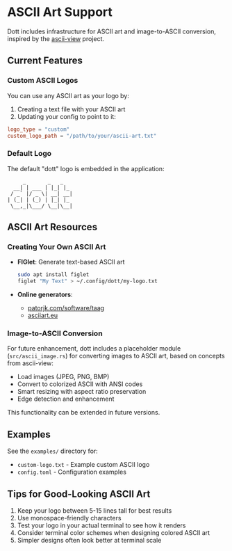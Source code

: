 # ASCII Art Support

Dott includes infrastructure for ASCII art and image-to-ASCII conversion, inspired by the [ascii-view](https://github.com/gouwsxander/ascii-view) project.

## Current Features

### Custom ASCII Logos

You can use any ASCII art as your logo by:

1. Creating a text file with your ASCII art
2. Updating your config to point to it:

```toml
logo_type = "custom"
custom_logo_path = "/path/to/your/ascii-art.txt"
```

### Default Logo

The default "dott" logo is embedded in the application:

```
     _       _   _   
  __| | ___ | |_| |_ 
 / _` |/ _ \| __| __|
| (_| | (_) | |_| |_ 
 \__,_|\___/ \__|\__|
```

## ASCII Art Resources

### Creating Your Own ASCII Art

- **FIGlet**: Generate text-based ASCII art
  ```bash
  sudo apt install figlet
  figlet "My Text" > ~/.config/dott/my-logo.txt
  ```

- **Online generators**:
  - [patorjk.com/software/taag](https://patorjk.com/software/taag/)
  - [asciiart.eu](https://www.asciiart.eu/)

### Image-to-ASCII Conversion

For future enhancement, dott includes a placeholder module (`src/ascii_image.rs`) for converting images to ASCII art, based on concepts from ascii-view:

- Load images (JPEG, PNG, BMP)
- Convert to colorized ASCII with ANSI codes
- Smart resizing with aspect ratio preservation
- Edge detection and enhancement

This functionality can be extended in future versions.

## Examples

See the `examples/` directory for:
- `custom-logo.txt` - Example custom ASCII logo
- `config.toml` - Configuration examples

## Tips for Good-Looking ASCII Art

1. Keep your logo between 5-15 lines tall for best results
2. Use monospace-friendly characters
3. Test your logo in your actual terminal to see how it renders
4. Consider terminal color schemes when designing colored ASCII art
5. Simpler designs often look better at terminal scale
